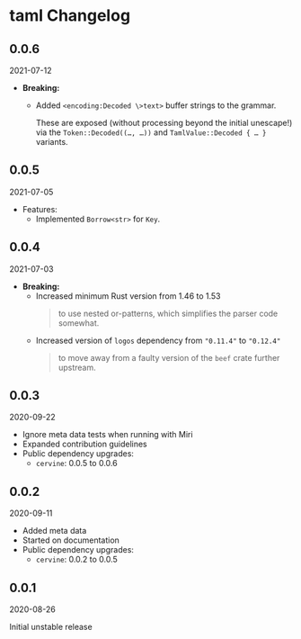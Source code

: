 # taml Changelog

<!-- markdownlint-disable no-trailing-punctuation -->

## 0.0.6

2021-07-12

* **Breaking:**
  * Added `<encoding:Decoded \>text>` buffer strings to the grammar.

    These are exposed (without processing beyond the initial unescape!) via the `Token::Decoded((…, …))` and `TamlValue::Decoded { … }` variants.

## 0.0.5

2021-07-05

* Features:
  * Implemented `Borrow<str>` for `Key`.

## 0.0.4

2021-07-03

* **Breaking:**
  * Increased minimum Rust version from 1.46 to 1.53
    > to use nested or-patterns, which simplifies the parser code somewhat.
  * Increased version of `logos` dependency from `"0.11.4"` to `"0.12.4"`
    > to move away from a faulty version of the `beef` crate further upstream.

## 0.0.3

2020-09-22

* Ignore meta data tests when running with Miri
* Expanded contribution guidelines
* Public dependency upgrades:
  * `cervine`: 0.0.5 to 0.0.6

## 0.0.2

2020-09-11

* Added meta data
* Started on documentation
* Public dependency upgrades:
  * `cervine`: 0.0.2 to 0.0.5

## 0.0.1

2020-08-26

Initial unstable release
